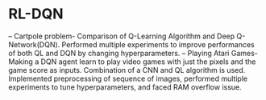 # RL-DQN
– Cartpole problem- Comparison of Q-Learning Algorithm and Deep Q-Network(DQN). Performed multiple experiments
to improve performances of both QL and DQN by changing hyperparameters.
– Playing Atari Games- Making a DQN agent learn to play video games with just the pixels and the game score
as inputs. Combination of a CNN and QL algorithm is used. Implemented preprocessing of sequence of images,
performed multiple experiments to tune hyperparameters, and faced RAM overflow issue.
